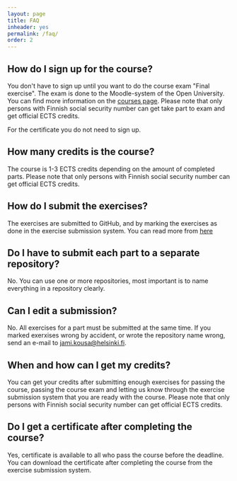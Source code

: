 ```yaml
---
layout: page
title: FAQ
inheader: yes
permalink: /faq/
order: 2
---
```


## How do I sign up for the course? ##

You don't have to sign up until you want to do the course exam "Final exercise". The exam is done to the Moodle-system of the Open University. You can find more information on the [courses page](https://courses.helsinki.fi/en/aytkt21025en/129059389). Please note that only persons with Finnish social security number can get take part to exam and get official ECTS credits.

For the certificate you do not need to sign up.

## How many credits is the course? ##

The course is 1-3 ECTS credits depending on the amount of completed parts. Please note that only persons with Finnish social security number can get official ECTS credits.

## How do I submit the exercises? ##

The exercises are submitted to GitHub, and by marking the exercises as done in the exercise submission system. You can read more from [here](/exercises)

## Do I have to submit each part to a separate repository? ##

No. You can use one or more repositories, most important is to name everything in a repository clearly.

## Can I edit a submission? ##

No. All exercises for a part must be submitted at the same time. If you marked exerxises wrong by accident, or wrote the repository name wrong, send an e-mail to jami.kousa@helsinki.fi.

## When and how can I get my credits? ##

You can get your credits after submitting enough exercises for passing the course, passing the course exam and letting us know through the exercise submission system that you are ready with the course. Please note that only persons with Finnish social security number can get official ECTS credits.

## Do I get a certificate after completing the course? ##

Yes, certificate is available to all who pass the course before the deadline. You can download the certificate after completing the course from the exercise submission system.
